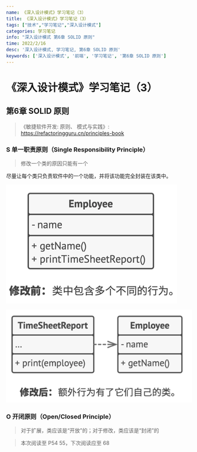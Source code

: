 ```yaml
---
name: 《深入设计模式》学习笔记（3）
title: 《深入设计模式》学习笔记（3）
tags: ["技术","学习笔记","深入设计模式"]
categories: 学习笔记
info: "深入设计模式 第6章 SOLID 原则"
time: 2022/2/16
desc: '深入设计模式, 学习笔记, 第6章 SOLID 原则'
keywords: ['深入设计模式', '前端', '学习笔记', '第6章 SOLID 原则']
---
```


# 《深入设计模式》学习笔记（3）

## 第6章 SOLID 原则

> 《敏捷软件开发: 原则、 模式与实践》: https://refactoringguru.cn/principles-book

### S 单一职责原则（Single Responsibility Principle）

> 修改一个类的原因只能有一个

尽量让每个类只负责软件中的一个功能，并将该功能完全封装在该类中。

![6-1.png](./images/6-1.png)

![6-2.png](./images/6-2.png)

### O 开闭原则（Open/Closed Principle）

> 对于扩展，类应该是“开放”的；对于修改，类应该是“封闭”的







> 本次阅读至 P54 55，下次阅读应至 68